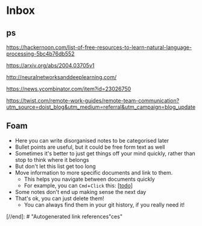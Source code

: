 # Inbox

## ps


https://hackernoon.com/list-of-free-resources-to-learn-natural-language-processing-5bc4b76db552

https://arxiv.org/abs/2004.03705v1

http://neuralnetworksanddeeplearning.com/

https://news.ycombinator.com/item?id=23026750

https://twist.com/remote-work-guides/remote-team-communication?utm_source=doist_blog&utm_medium=referral&utm_campaign=blog_update


## Foam

- Here you can write disorganised notes to be categorised later
- Bullet points are useful, but it could be free form text as well
- Sometimes it's better to just get things off your mind quickly, rather than stop to think where it belongs
- But don't let this list get too long
- Move information to more specific documents and link to them.
  - This helps you navigate between documents quickly
  - For example, you can `Cmd`+`Click` this: [[todo]]
- Some notes don't end up making sense the next day
- That's ok, you can just delete them!
  - You can always find them in your git history, if you really need it!

[//begin]: # "Autogenerated link references for markdown compatibility"
[todo]: todo "Todo"
[//end]: # "Autogenerated link references"ces"

